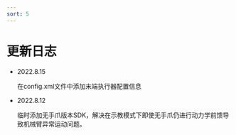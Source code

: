 ```yaml
---
sort: 5
---
```


# 更新日志

+ 2022.8.15

    在config.xml文件中添加末端执行器配置信息
    
+ 2022.8.12 

    临时添加无手爪版本SDK，解决在示教模式下即使无手爪仍进行动力学前馈导致机械臂异常运动问题。